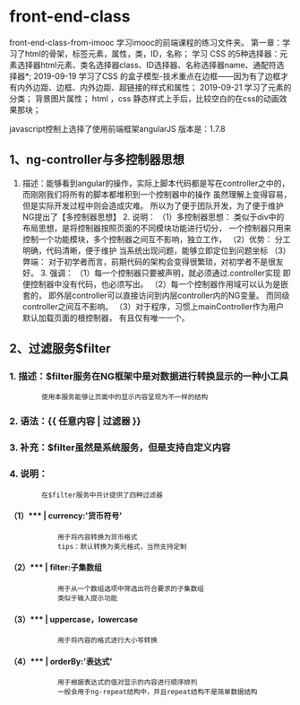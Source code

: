 # front-end-class
front-end-class-from-imooc
学习imooc的前端课程的练习文件夹。
第一章：学习了html的骨架，标签元素，属性，类，ID，名称；
学习 CSS 的5种选择器：元素选择器html元素、类名选择器class、ID选择器、名称选择器name、通配符选择器*; 
2019-09-19
学习了CSS 的盒子模型-技术重点在边框——因为有了边框才有内外边距、边框、内外边距、超链接的样式和属性；
2019-09-21
学习了元素的分类；
背景图片属性；
html ，css 静态样式上手后，比较空白的在css的动画效果那块；

javascript控制上选择了使用前端框架angularJS 版本是：1.7.8

 ## 1、ng-controller与多控制器思想

   1. 描述：能够看到angular的操作，实际上脚本代码都是写在controller之中的，
        而刚刚我们将所有的脚本都堆积到一个控制器中的操作
        虽然理解上变得容易，但是实际开发过程中则会造成灾难。
        所以为了便于团队开发，为了便于维护
        NG提出了【多控制器思想】
    2. 说明：
        （1）多控制器思想：
            类似于div中的布局思想，是将控制器按照页面的不同模块功能进行切分，
            一个控制器只用来控制一个功能模块，多个控制器之间互不影响，独立工作，
        （2）优势：
            分工明确，代码清晰，便于维护
            当系统出现问题，能够立即定位到问题坐标
        （3）弊端：
            对于初学者而言，前期代码的架构会变得很繁琐，对初学者不是很友好。
    3. 强调：
        （1）每一个控制器只要被声明，就必须通过.controller实现
            即便控制器中没有代码，也必须写出。
        （2）每一个控制器作用域可以认为是嵌套的，
            即外层controller可以直接访问到内层controller内的NG变量。
            而同级controller之间互不影响。
        （3）对于程序，习惯上mainController作为用户默认加载页面的根控制器，
            有且仅有唯一一个。

## 2、过滤服务$filter

###    1. 描述：$filter服务在NG框架中是对数据进行转换显示的一种小工具
            使用本服务能够让页面中的显示内容呈现为不一样的结构
###    2. 语法：{{ 任意内容 | 过滤器 }}
###    3. 补充：$filter虽然是系统服务，但是支持自定义内容
###    4. 说明：
            在$filter服务中共计提供了四种过滤器
####            （1）*** | currency:'货币符号'
                用于将内容转换为货币格式
                tips：默认转换为美元格式，当然支持定制
####            （2）*** | filter:子集数组
                用于从一个数组选项中筛选出符合要求的子集数组
                类似于输入提示功能
####            （3）*** | uppercase，lowercase
                用于将内容的格式进行大小写转换
####            （4）*** | orderBy:'表达式'
                用于根据表达式的值对显示的内容进行顺序排列
                一般会用于ng-repeat结构中，并且repeat结构不是简单数据结构
